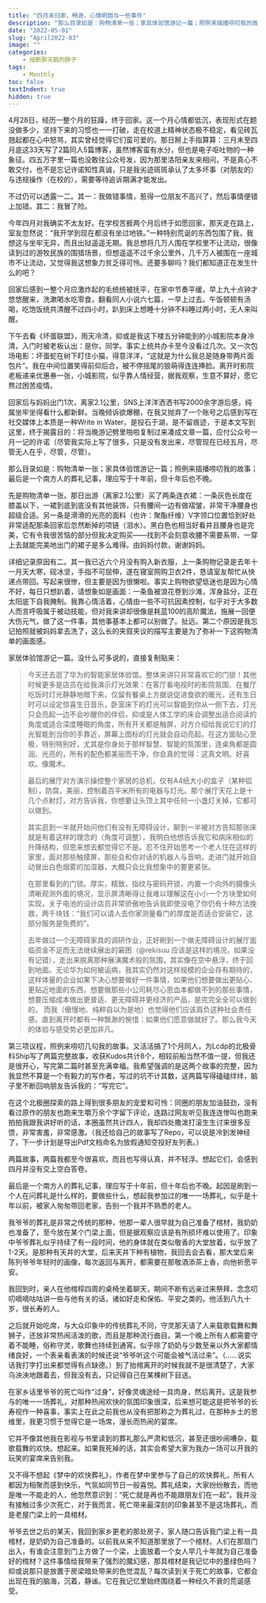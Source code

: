 ```yaml
---
title: "四月末归家，畅游，心情明朗与一些事件"
description: "那么目录如是：购物清单一张；家具体验馆游记一篇；照例来插播唠叨我的故事；最后是一个南方人的葬礼记事，理应写于十年前，但十年后也不晚。"
date: "2022-05-01"
slug: "April2022-03"
image: ""
categories:
    - 扭断那天鹅的脖子
tags:
    - Monthly
toc: false
textIndent: true
hidden: true 
---
```


4月28日，经历一整个月的狂躁，终于回家。这一个月心情都低沉，表现形式在题没做多少，坚持下来的习惯也一一打破，走在校道上精神状态极不稳定，看见砖瓦翘起都在心中怒骂，其实曾经觉得它们蛮可爱的。那日掰上手指算算：三月末至四月底这33天写了2篇同人5篇博客，虽然博客蛮有水分，但也是电子呕吐物的一种象征。四五万字里一篇也没敢往公众号发，因为那里洛阳亲友来相问，不是真心不敢交付，也不是忘记许诺知性真诚，只是我劣迹斑斑承认了太多坏事（对朋友的）与违规操作（在校的），需要等待追诉期满才能发出。

不过仍可以透露一二。其一：我做错事情，惹得一位朋友不高兴了，然后事情便错上加错。其二：我冒了险。

今年四月对我确实不太友好。在学校苦捱两个月后终于如愿回家，那天走在路上，室友忽然说：“我开学到现在都没有坐过地铁。”一种特别荒诞的东西包围了我，我想这与坐牢无异，而且出狱遥遥无期。我总想将几万人围在学校里不让流动，很像读到过的游牧民族的围猎场景，但想遥遥不过千余公里外，几千万人被围在一座城市不让流动，又觉得我这想象力贫乏得可怜。还要多聊吗？我们都知道正在发生什么的吧？

回家后感到一整个月应激炸起的毛统统被抚平，在家中节奏平缓，早上九十点钟才悠悠醒来，洗漱喝水吃零食，翻看同人小说六七篇，一早上过去。午饭顿顿有汤喝，吃饱饭统共清醒不过四小时，趴到床上想睡十分钟不料睡过两小时，无人来叫醒。

下午去看《坏蛋联盟》，雨天冷清，抑或是我这下楼五分钟能到的小城影院本身冷清，入门时被老板认出：是你，同学。事实上统共办卡至今没看过几次。又一次包场电影：坏蛋蛇在树下盯住小猫，得意洋洋，“这就是为什么我总是随身带两片面包片”。我在中间位置笑得前仰后合，被不停摇尾的狼萌得连连捧脸。离开时影院老板递来优惠券一张，小城影院，似乎靠人情经营，据我观察，生意不算好，愿它熬过困苦疫情。

回家后与妈妈出门1次，离家2.1公里，SNS上洋洋洒洒书写2000余字游后感，纯属坐牢坐得看什么都新鲜。当晚倾诉欲爆棚，在我又抛弃了一个账号之后感到写在社交媒体上本质是一种Write in Water，是投石于湖，是不留痕迹，于是本文写到这里，终于揭露目的：将当晚游记劈里啪啦复制过来凑成文章一篇，应付公众号一月一记的许诺（尽管我实际上写了很多，只是没有发出来，尽管现在已经五月，尽管无人在乎，尽管，尽管）。

那么目录如是：购物清单一张；家具体验馆游记一篇；照例来插播唠叨我的故事；最后是一个南方人的葬礼记事，理应写于十年前，但十年后也不晚。

先是购物清单一张。那日出游（离家2.1公里）买了两条连衣裙：一条灰色长度在膝盖以下，一裙到底到底没有其他装饰，只有腰间一边有做褶皱，非常干净腰身也超级合适。另一条是滑滑的光亮的面料（也许：聚酯纤维）V字领口位置恰到好处非常适配那条回家后忽然断掉的项链（泪水）。黑白色也相当好看并且腰身也是完美，它有令我很苦恼的部分但我决定购买——找到不会刻意收腰不需要系带、一穿上去就能完美地出门的裙子是多么难得。由妈妈付款，谢谢妈妈。

详细记录原因有二。其一我已近六个月没有购入新衣服，上一条购物记录是去年十一月天大寒，砚冰坚，手指不可屈伸，遂在寝室网购卫衣2件，恳请室友帮忙从快递点带回。写起来很惨，但主要是因为很懒啦。事实上购物欲望低迷也是因为心情不好，每日只想趴着，请想象如是画面：一条鱼被浪花卷到沙滩，浑身盐分，正在太阳底下自我腌制。我靠心情活着，心情由一些不可抗因素控制，似乎对于大多数人而言呼吸属于被动技能，但对我来讲却很像是耗蓝100的高阶魔法，施展一回便大伤元气，做了这一件事，其他事基本上都可以别做了。扯远。第二个原因是我忘记拍照就被妈妈拿去洗了，这么长的夹叙夹议的描写主要是为了弥补一下这购物清单的画面感。

家居体验馆游记一篇。没什么可多说的，直接复制贴来：

> 今天还去逛了华为的智能家居体验馆。整体来讲只非常喜欢它的门锁！其他时候更多是店员在给我演示灯光效果：在客厅看电视时的影院氛围、在餐厅吃饭时灯光静静地暗下来，仅留有餐桌上方据说促进食欲的暖光，还有生日时可以设定惊喜生日音乐，卧室床下的灯光可以智能到你从一侧下去，灯光只会亮起一边不会吵醒你的伴侣，抑或是人体工学的床会调整出适合阅读的角度或适合深度睡眠的角度，所有开关都是触屏，对方介绍给我说它们的灯光智能到当你的手靠近，屏幕上图标的灯光就会自动亮起。在这方面贴心至极，特别特别好，尤其是你身处于那样智慧、智能的氛围里，连桌角都是圆润、光亮的，所有的配色都美丽而干净，你会真的觉得：这真文明。好喜欢。像魔术。
> 
> 最后的展厅对方演示操控整个家居的总机，仅有A4纸大小的盒子（某种铝制），防腐，美丽，控制着百平米所有的电器与灯光。那个展厅天花上是十几个点射灯，对方告诉我，你想要让头顶上其中任何一小盏灯关掉，它都可以做到。
>
> 其实逛到一半就开始问他们有没有无障碍设计，聊到一半被对方告知那张床就是有着这样的理念的（角度可调整），我明白他想告诉我它和病床相似的升降结构，但思来想去都觉得它不是。忍不住开始思考一个老人住在这样的家里，面对那些触摸屏，那些会和你对话的机器人与音响，走进门就开始自动冒出白色烟雾的加湿器，大概只会比我想象中的要更紧张。
> 
> 在那里看到的门锁。厚实，精致，指纹与密码开锁，内置一个向外的摄像头清晰观测外面的境况，显示屏清晰得让我难以理解这在小小一个方块里如何实现，关于电池的设计店员非常骄傲地告诉我即使没电了你仍有十种方法挽救，两千块钱：“我们可以请人去你家测量看门的厚度是否适合安装它，这部分服务是免费的”。
> 
> 去年做过一个无障碍家具的调研作业，正好刷到一个做无障碍设计的展厅面临资金不足而无法继续展出的窘困（@rekisuu 应该是这样的境况，如果没有记错），走出来脱离那种展演魔术般的氛围，其实像在空中悬浮，终于回到地面。无论华为如何被诟病，我其实仍然对这样规模的企业存有期待的，这样体量的企业如果下决心想要做好一件事情，如果他们想要做出更贴心、更贴近地面的东西，想要做那些小公司耗尽心思血本都做不到的那些事情，想要压缩成本做出更普适、更无障碍并更经济的产品，是完完全全可以做到的。
而我（傲慢地、纯粹自以为是地）也觉得他们应该肩负这种社会责任感。直到离开时都有一种飘渺的惋惜：如果他们愿意做就好了。那么我今天的体验与感受势必更加非凡。

第三项议程，照例来唠叨几句我的故事。又活活搞了1个月同人，为Lcdp的北极骨科Ship写了两篇完整故事，收获Kudos共计8个，相较前船当然不值一提，但我还是很开心，写完第二篇时甚至充满幸福。我希望强调的是这两个故事的完整，因为我显然不算是一个有毅力的写作者，写过的坑不计其数，这两篇写得磕磕绊绊，脑子里不断回响朋友告诉我的：“写完它”。

在这个北极圈探索的路上得到很多朋友的宠爱和可怜：同圈的朋友加油鼓劲，没有看过原作的朋友也跑来生嚼万余个字留下评论，连路过网友听见我连连惨叫也跑来拍拍我跟我讲好听的话，本圈虽然共计四人，我却四处撒泼打滚生生讨来很多反馈，非常害羞，非常感激。（我还给自己的故事写了Repo，可以说是冷到发神经了，下一步计划是导出Pdf文档命名为放假通知空投好友列表。）

两篇故事，两篇我都至今很喜欢，而且也写得认真，并不轻浮。想起它们，会感到四月并没有交上空白答卷。

最后是一个南方人的葬礼记事，理应写于十年前，但十年后也不晚。起因是刷到一个人在问葬礼是什么样的，要做些什么，想起我参加过的唯一一场葬礼，似乎是十年以前，被家人匆匆带回老家，告别一个我并不熟悉的老人。

我爷爷的葬礼是非常之传统的那种，他那一辈人很早就为自己准备了棺材，我奶奶也准备了，至今放在某个门梁上面，但是据观察应该是有所损坏难以使用了。印象中爷爷葬礼似乎持续了有一段时间，他的身体就在类似敬香的大堂放着，似乎放了1-2天。是那种有天井的大堂，后来天井下种有植物，我回去会去看，那大堂后来陈列爷爷年轻时的画像，每次返回与离开，都需要在那敬酒添茶上香，向他祈愿平安。

我回到时，亲人在他棺椁四周的桌椅坐着聊天，期间不断有远亲过来祭拜，念念叨叨嘀嘀咕咕讲一些与他有关的话，诸如好走和保佑、平安之类的。他活到八九十岁，很长寿的人。

之后就开始吃席，与大众印象中的传统葬礼不同，守灵那天请了人来载歌载舞和舞狮子，还放非常热闹活泼的歌，而且是那种流行曲目。第一个晚上所有人都需要守着不能睡，俗称守灵，歌舞也持续到通宵。似乎除了奶奶与少数至亲以外大家都情绪良好，一个表亲看表演的时候还说“爷爷听这个可能会被气活过来”。（……说实话我打字打出来都觉得有点缺德。）到了抬棺离开的时候我就不是很清楚了，大家乌泱泱地跟着去，但我没有去，只记得自己在某棵树下目送。

在家乡话里爷爷的死亡叫作“过身”，好像灵魂途经一具肉身，然后离开。这是我参与的唯一一场葬礼，对那种热闹欢快的氛围印象很深，后来想可能这是把爷爷的长寿视作一种喜事，事实上在此之前我也从没有把那称之为葬礼过，在那种乡土的思维里，我更习惯于觉得它是一场席，漫长而热闹的宴席。

它并不像其他我在影视与书里读到的葬礼那么严肃和低沉，甚至还很吵闹嘈杂，载歌载舞的欢快。想起来。如果我死掉的话，其实会希望大家为我办一场可以开我的玩笑的宴席来告别我。

又不得不想起《梦中的欢快葬礼》，作者在梦中里参与了自己的欢快葬礼，所有人都因为相聚而感到快乐，气氛如同节日一般喜悦。葬礼结束，大家纷纷散去，而他是唯一不能走的人，他忽然意识到：“死亡就是再也不能跟朋友们在一起”。我并没有接触过多少次死亡，对于我而言，死亡带来最深刻的印象甚至不是这场葬礼，而是老屋门梁上的一具棺材。

爷爷去世之后的某天，我回到家乡更老的那处房子，家人随口告诉我门梁上有一具棺材，是奶奶为自己准备的。以前我从来不知道那里放了一个棺材。人们在那扇门出入，有谁会注意到门上方做了一个梁，上面放着一个女人早几十年就为自己准备好的棺材？这件事情给我带来了强烈的魔幻感，那具棺材是我记忆中的墨绿色吗？抑或说那只是放置于房梁暗处带来的色觉混乱？每次读到关于死亡的故事，它都会出现在我的脑海，沉着，静谧。它在我记忆里始终围绕着一种经久不衰的荒诞感受。
